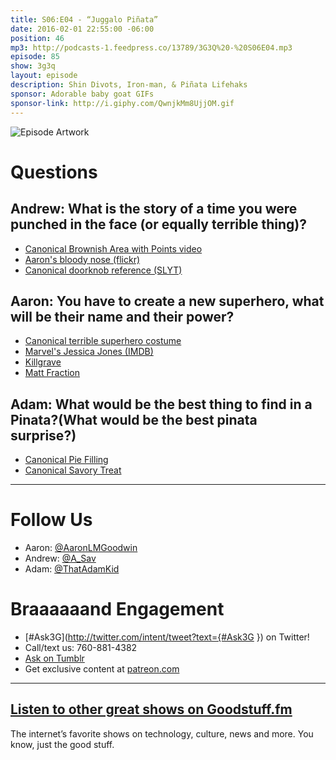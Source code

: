 ```yaml
---
title: S06:E04 - “Juggalo Piñata”
date: 2016-02-01 22:55:00 -06:00
position: 46
mp3: http://podcasts-1.feedpress.co/13789/3G3Q%20-%20S06E04.mp3
episode: 85
show: 3g3q
layout: episode
description: Shin Divots, Iron-man, & Piñata Lifehaks
sponsor: Adorable baby goat GIFs
sponsor-link: http://i.giphy.com/QwnjkMm8UjjOM.gif
---
```


![Episode Artwork][1]

# Questions

## Andrew: What is the story of a time you were punched in the face (or equally terrible thing)?

* [Canonical Brownish Area with Points video][2]
* [Aaron's bloody nose (flickr)][3]
* [Canonical doorknob reference (SLYT)][4]

## Aaron: You have to create a new superhero, what will be their name and their power?

* [Canonical terrible superhero costume][5]
* [Marvel's Jessica Jones (IMDB)][6]
* [Killgrave][7]
* [Matt Fraction][8]

## Adam: What would be the best thing to find in a Pinata?(What would be the best pinata surprise?)

* [Canonical Pie Filling][9]
* [Canonical Savory Treat][10]

***

# Follow Us
* Aaron: [@AaronLMGoodwin](http://twitter.com/aaronlmgoodwin)
* Andrew: [@A_Sav](http://twitter.com/a_sav)
* Adam: [@ThatAdamKid](http://twitter.com/thatadamkid)

# Braaaaaand Engagement
* [#Ask3G](http://twitter.com/intent/tweet?text={#Ask3G }) on Twitter!
* Call/text us: 760-881-4382
* [Ask on Tumblr](http://3g3q.co/ask)
* Get exclusive content at [patreon.com](http://www.patreon.com/3g3q)

***

## [Listen to other great shows on Goodstuff.fm](http://goodstuff.fm/)
The internet’s favorite shows on technology, culture, news and more. You know, just the good stuff.

[1]: http://l.gdwn.co/YaNN.jpg
[2]: http://www.hulu.com/watch/2010
[3]: https://www.flickr.com/photos/theinfamousgdub/420274925/
[4]: https://youtu.be/5qAcG3kq-cA
[5]: https://www.flickr.com/photos/theinfamousgdub/2229824127
[6]: http://www.imdb.com/title/tt2357547/
[7]: https://en.wikipedia.org/wiki/Purple_Man
[8]: https://en.wikipedia.org/wiki/Matt_Fraction
[9]: http://www.amazon.com/Cherry-Pie-Filling-fl-Oz/dp/B00018CX4M
[10]: http://www.totinos.com/Products?id=F8E0AA63-A497-480F-A341-A8F917120C46
[11]: http://twitter.com/aaronlmgoodwin
[12]: http://twitter.com/a_sav
[13]: http://twitter.com/thatadamkid
[14]: http://www.patreon.com/3g3q
[15]: http://www.goodstuff.fm
